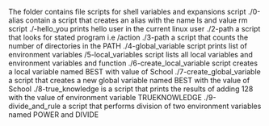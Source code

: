 The folder contains file scripts for shell variables and expansions
script ./0-alias contain a script that creates an alias with the name ls and value rm
script ./-hello_you prints hello user in the current linux user
./2-path a script that looks for stated program i.e /action
./3-path a script that counts the number of directories in the PATH
./4-global_variable script prints list of environment variables
/5-local_variables script lists all local variables and environment variables and function
./6-create_local_variable script creates a local variable named BEST with value of School
./7-create_global_variable a script that creates a new global variable named BEST with the value of School
./8-true_knowledge is a script that prints the results of adding 128 with the value of environment variable TRUEKNOWLEDGE
./9-divide_and_rule a script that performs division of two environment variables named POWER and DIVIDE
